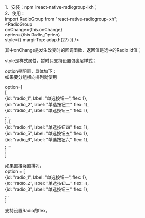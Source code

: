 1、安装：npm i react-native-radiogroup-lxh；  
2、使用：  
import RadioGroup from "react-native-radiogroup-lxh";  
<RadioGroup  
    onChange={this.onChange}  
    option={this.Radio_Option}  
    style={{ marginTop: adap.h(27) }} />  
  
其中onChange是发生改变时的回调函数，返回值是选中的Radio id值；
    
style是样式属性，暂时只支持设置包裹层样式；  
  
option是配置，具体如下：   
如果要分组横向排列就使用   

option=[  
    [  
        {id: "radio_1", label: "单选按钮一", flex: 1},  
        {id: "radio_2", label: "单选按钮二", flex: 1},  
        {id: "radio_3", label: "单选按钮三", flex: 1},  
        ...  
    ], [  
        {id: "radio_4", label: "单选按钮四", flex: 1},  
        {id: "radio_5", label: "单选按钮五", flex: 1},  
        {id: "radio_6", label: "单选按钮六", flex: 1},  
        , ...  
    ]    
]  
  
如果直接竖直排列，  
option = [  
    {id: "radio_1", label: "单选按钮一", flex: 1},  
    {id: "radio_2", label: "单选按钮二", flex: 1},  
    {id: "radio_3", label: "单选按钮三", flex: 1},  
    ...  
]  
  
支持设置Radio的flex。  

